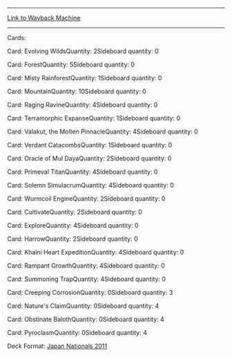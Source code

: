 
---
[Link to Wayback Machine](https://web.archive.org/web/20141221202701/http://magic.wizards.com/en/articles/decks/ryoichi-tamada-2014-12-08)

[_metadata_:generator]:- "Drupal 7 (http://drupal.org)"
[_metadata_:node]:- "316086"
[_metadata_:publish_date]:- "2014-12-08"
[_metadata_:source]:- "article"
[_metadata_:title]:- "Ryoichi Tamada"
[_metadata_:wayback_capture_timestamp]:- "2014-12-21 20:27:01"
[_metadata_:wayback_raw_url]:- "https://web.archive.org/web/20141221202701id_/http://magic.wizards.com/en/articles/decks/ryoichi-tamada-2014-12-08"
[_metadata_:wayback_url]:- "http://magic.wizards.com/en/articles/decks/ryoichi-tamada-2014-12-08"
---


Cards: 

Card: Evolving WildsQuantity: 2Sideboard quantity: 0 



Card: ForestQuantity: 5Sideboard quantity: 0 



Card: Misty RainforestQuantity: 1Sideboard quantity: 0 



Card: MountainQuantity: 10Sideboard quantity: 0 



Card: Raging RavineQuantity: 4Sideboard quantity: 0 



Card: Terramorphic ExpanseQuantity: 1Sideboard quantity: 0 



Card: Valakut, the Molten PinnacleQuantity: 4Sideboard quantity: 0 



Card: Verdant CatacombsQuantity: 1Sideboard quantity: 0 



Card: Oracle of Mul DayaQuantity: 2Sideboard quantity: 0 



Card: Primeval TitanQuantity: 4Sideboard quantity: 0 



Card: Solemn SimulacrumQuantity: 4Sideboard quantity: 0 



Card: Wurmcoil EngineQuantity: 2Sideboard quantity: 0 



Card: CultivateQuantity: 2Sideboard quantity: 0 



Card: ExploreQuantity: 4Sideboard quantity: 0 



Card: HarrowQuantity: 2Sideboard quantity: 0 



Card: Khalni Heart ExpeditionQuantity: 4Sideboard quantity: 0 



Card: Rampant GrowthQuantity: 4Sideboard quantity: 0 



Card: Summoning TrapQuantity: 4Sideboard quantity: 0 



Card: Creeping CorrosionQuantity: 0Sideboard quantity: 3 



Card: Nature's ClaimQuantity: 0Sideboard quantity: 4 



Card: Obstinate BalothQuantity: 0Sideboard quantity: 4 



Card: PyroclasmQuantity: 0Sideboard quantity: 4 

Deck Format: [Japan Nationals 2011](/en/deck-format/japan-nationals-2011)


 

 
